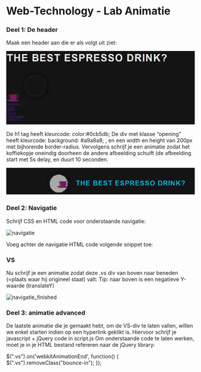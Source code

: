 # Web-Technology - Lab Animatie

### Deel 1: De header

Maak een header aan die er als volgt uit ziet:

![header](header.png)


De h1 tag heeft kleurcode: color:#0cb5db;
De div met klasse “opening” heeft kleurcode: background: #a9a8a8; , en een width en height van 200px met bijhorende border-radius.
Vervolgens schrijf je een animatie zodat het koffiekopje oneindig doorheen de andere afbeelding schuift (de afbeelding start met 5s delay, en duurt 10 seconden.

![header Finished](headerFinish.png)


### Deel 2: Navigatie

Schrijf CSS en HTML code voor onderstaande navigatie:

![navigatie](/navigatie.png)

Voeg achter de navigatie HTML code volgende snippet toe:
<section class="vs">
	<div>
		<h3>VS</h3>
	</div>
</section>

Nu schrijf je een animatie zodat deze .vs div van boven naar beneden (=plaats waar hij origineel staat) valt: 
Tip: naar boven is een negatieve Y-waarde (translateY)


![navigatie_finished](/navigatie_finished.png) 

### Deel 3: animatie advanced

De laatste animatie die je gemaakt hebt, om de VS-div te laten vallen, willen we enkel starten indien op een hyperlink geklikt is. Hiervoor schrijf je javascript + jQuery code in script.js
Om onderstaande code te laten werken, moet je in je HTML bestand refereren naar de jQuery library:
<script src="https://ajax.googleapis.com/ajax/libs/jquery/1.11.3/jquery.min.js"></script>


$(".vs").on('webkitAnimationEnd', function() {
		$(".vs").removeClass("bounce-in");
    });

